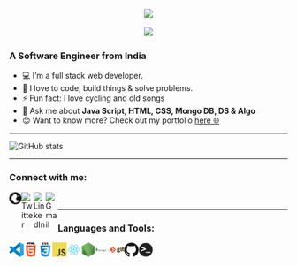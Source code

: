 <!-- markdownlint-disable MD033 MD041-->

<p align="center">
  <img src="https://readme-typing-svg.herokuapp.com/?lines=Hi there, 👋 I'm Kartik Kapoor&font=Fira%20Code&center=true&width=380&height=50">
</p>

<p align="center">
  <img src="https://readme-typing-svg.herokuapp.com/?lines=Hi there, 👋 I'm Kartik Kapoor;Add+a+bio+to+your+profile!;Add+a+description+to+your+repo!;Make+your+readme+stand+out!&font=Fira%20Code&center=true&width=380&height=50">
</p>

### A Software Engineer from India

- 💻 I’m a full stack web developer.
- 🌱 I love to code, build things & solve problems.
- ⚡ Fun fact: I love cycling and old songs
- 💬 Ask me about **Java Script, HTML, CSS, Mongo DB, DS & Algo**
- 😊 Want to know more? Check out my portfolio [here 🌐]

---

![GitHub stats](https://github-readme-stats.vercel.app/api?username=KapoorKartik&theme=algolia&show_icons=true)

---

### Connect with me:

[<img align="left" alt=" https://kartik-kapoor-portfolio.vercel.app/" width="22px" src="https://raw.githubusercontent.com/iconic/open-iconic/master/svg/globe.svg" />][website]
[<img align="left" alt="Twitter" width="22px" src="https://cdn-icons-png.flaticon.com/512/145/145812.png" />][twitter]
[<img align="left" alt="LinkedIn" width="22px" src="https://cdn-icons-png.flaticon.com/512/174/174857.png" />][linkedin]
[<img align="left" alt="Gmail" width="22px" src="https://logodownload.org/wp-content/uploads/2018/03/gmail-logo-16.png" />][gmail]

<br />

---

### Languages and Tools:

<img align="left" alt="Visual Studio Code" width="26px" src="https://raw.githubusercontent.com/github/explore/80688e429a7d4ef2fca1e82350fe8e3517d3494d/topics/visual-studio-code/visual-studio-code.png" />
<img align="left" alt="HTML5" width="26px" src="https://raw.githubusercontent.com/github/explore/80688e429a7d4ef2fca1e82350fe8e3517d3494d/topics/html/html.png" />
<img align="left" alt="CSS3" width="26px" src="https://raw.githubusercontent.com/github/explore/80688e429a7d4ef2fca1e82350fe8e3517d3494d/topics/css/css.png" />
<img align="left" alt="JavaScript" width="26px" src="https://raw.githubusercontent.com/github/explore/80688e429a7d4ef2fca1e82350fe8e3517d3494d/topics/javascript/javascript.png" />
<img align="left" alt="React" width="26px" src="https://raw.githubusercontent.com/github/explore/80688e429a7d4ef2fca1e82350fe8e3517d3494d/topics/react/react.png" />
<img align="left" alt="Node.js" width="26px" src="https://raw.githubusercontent.com/github/explore/80688e429a7d4ef2fca1e82350fe8e3517d3494d/topics/nodejs/nodejs.png" />
<img align="left" alt="MongoDB" width="26px" src="https://raw.githubusercontent.com/github/explore/80688e429a7d4ef2fca1e82350fe8e3517d3494d/topics/mongodb/mongodb.png" />
<img align="left" alt="Git" width="26px" src="https://raw.githubusercontent.com/github/explore/80688e429a7d4ef2fca1e82350fe8e3517d3494d/topics/git/git.png" />
<img align="left" alt="GitHub" width="26px" src="https://raw.githubusercontent.com/github/explore/78df643247d429f6cc873026c0622819ad797942/topics/github/github.png" />
<img align="left" alt="Terminal" width="26px" src="https://raw.githubusercontent.com/github/explore/80688e429a7d4ef2fca1e82350fe8e3517d3494d/topics/terminal/terminal.png" />


[website]: https://kartik-kapoor-portfolio.vercel.app/
[twitter]: https://twitter.com/kapoor_kartik20
[linkedin]: www.linkedin.com/in/kartik-kapoor-j20
[here 🌐]: https://kartik-kapoor-portfolio.vercel.app/
[gmail]: mailto:kartikkapoor485@gmail.com
